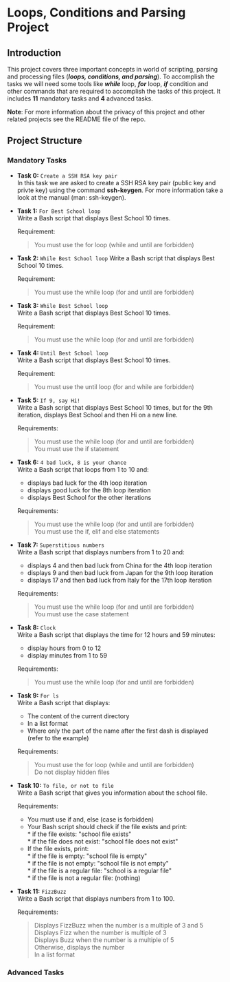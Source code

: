 # Loops, Conditions and Parsing Project

## Introduction

This project covers three important concepts in world of scripting, parsing and processing files (***loops, conditions, and parsing***). To accomplish the tasks we will need some tools like ***while*** loop, ***for*** loop, ***if*** condition and other commands that are required to accomplish the tasks of this project. It includes **11** mandatory tasks and **4** advanced tasks. 

**Note**: For more information about the privacy of this project and other related projects see the README file of the repo.

## Project Structure

### Mandatory Tasks

- **Task 0:** `Create a SSH RSA key pair`  
In this task we are asked to create a SSH RSA key pair (public key and privte key) using the command **ssh-keygen**. For more information take a look at the manual (man: ssh-keygen).

- **Task 1:** `For Best School loop`  
Write a Bash script that displays Best School 10 times.

	Requirement:  
	> You must use the for loop (while and until are forbidden)

- **Task 2:** `While Best School loop`
Write a Bash script that displays Best School 10 times.  

	Requirement:
	> You must use the while loop (for and until are forbidden)

- **Task 3:** `While Best School loop`  
Write a Bash script that displays Best School 10 times.  

	Requirement:
	> You must use the while loop (for and until are forbidden)

- **Task 4:** `Until Best School loop`  
Write a Bash script that displays Best School 10 times.  

	Requirement:
	> You must use the until loop (for and while are forbidden)

- **Task 5:** `If 9, say Hi!`  
Write a Bash script that displays Best School 10 times, but for the 9th iteration, displays Best School and then Hi on a new line.  

	Requirements:
	> You must use the while loop (for and until are forbidden)  
	> You must use the if statement

- **Task 6:** `4 bad luck, 8 is your chance`  
Write a Bash script that loops from 1 to 10 and:  
	+ displays bad luck for the 4th loop iteration  
	+ displays good luck for the 8th loop iteration  
	+ displays Best School for the other iterations  

	Requirements:  
	> You must use the while loop (for and until are forbidden)  
	> You must use the if, elif and else statements  

- **Task 7:** `Superstitious numbers`  
Write a Bash script that displays numbers from 1 to 20 and:  
	+ displays 4 and then bad luck from China for the 4th loop iteration  
	+ displays 9 and then bad luck from Japan for the 9th loop iteration  
	+ displays 17 and then bad luck from Italy for the 17th loop iteration  

	Requirements:  
	> You must use the while loop (for and until are forbidden)  
	> You must use the case statement  

- **Task 8:** `Clock`  
Write a Bash script that displays the time for 12 hours and 59 minutes:  
	+ display hours from 0 to 12  
	+ display minutes from 1 to 59  

	Requirements:  
	> You must use the while loop (for and until are forbidden)  

- **Task 9:** `For ls`  
Write a Bash script that displays:  
	+ The content of the current directory  
	+ In a list format  
	+ Where only the part of the name after the first dash is displayed (refer to the example)  

	Requirements:  
	> You must use the for loop (while and until are forbidden)  
	> Do not display hidden files  

- **Task 10:** `To file, or not to file`  
Write a Bash script that gives you information about the school file.  

	Requirements:  
	+ You must use if and, else (case is forbidden)  
	+ Your Bash script should check if the file exists and print:  
		\* if the file exists: "school file exists"  
		\* if the file does not exist: "school file does not exist"  
	+ If the file exists, print:  
		\* if the file is empty: "school file is empty"   
		\* if the file is not empty: "school file is not empty"   
		\* if the file is a regular file: "school is a regular file"  
		\* if the file is not a regular file: (nothing)  

- **Task 11:** `FizzBuzz`  
Write a Bash script that displays numbers from 1 to 100.  

	Requirements:  
	> Displays FizzBuzz when the number is a multiple of 3 and 5  
	> Displays Fizz when the number is multiple of 3  
	> Displays Buzz when the number is a multiple of 5  
	> Otherwise, displays the number  
	> In a list format
	

### Advanced Tasks
